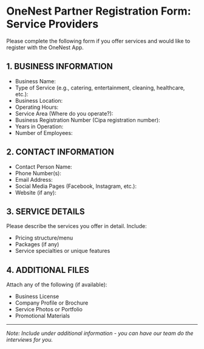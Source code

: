 # OneNest Partner Registration Form: Service Providers

Please complete the following form if you offer services and would like to register with the OneNest App.

## 1. BUSINESS INFORMATION
- Business Name:
- Type of Service (e.g., catering, entertainment, cleaning, healthcare, etc.):
- Business Location:
- Operating Hours:
- Service Area (Where do you operate?):
- Business Registration Number (Cipa registration number):
- Years in Operation:
- Number of Employees:

## 2. CONTACT INFORMATION
- Contact Person Name:
- Phone Number(s):
- Email Address:
- Social Media Pages (Facebook, Instagram, etc.):
- Website (if any):

## 3. SERVICE DETAILS

Please describe the services you offer in detail. Include:
- Pricing structure/menu
- Packages (if any)
- Service specialties or unique features

## 4. ADDITIONAL FILES

Attach any of the following (if available):
- Business License
- Company Profile or Brochure
- Service Photos or Portfolio
- Promotional Materials

---

*Note: Include under additional information - you can have our team do the interviews for you.*
